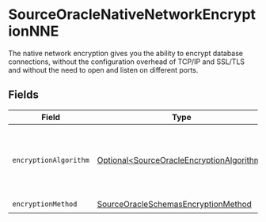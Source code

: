 # SourceOracleNativeNetworkEncryptionNNE

The native network encryption gives you the ability to encrypt database connections, without the configuration overhead of TCP/IP and SSL/TLS and without the need to open and listen on different ports.


## Fields

| Field                                                                                                | Type                                                                                                 | Required                                                                                             | Description                                                                                          |
| ---------------------------------------------------------------------------------------------------- | ---------------------------------------------------------------------------------------------------- | ---------------------------------------------------------------------------------------------------- | ---------------------------------------------------------------------------------------------------- |
| `encryptionAlgorithm`                                                                                | [Optional\<SourceOracleEncryptionAlgorithm>](../../models/shared/SourceOracleEncryptionAlgorithm.md) | :heavy_minus_sign:                                                                                   | This parameter defines what encryption algorithm is used.                                            |
| `encryptionMethod`                                                                                   | [SourceOracleSchemasEncryptionMethod](../../models/shared/SourceOracleSchemasEncryptionMethod.md)    | :heavy_check_mark:                                                                                   | N/A                                                                                                  |